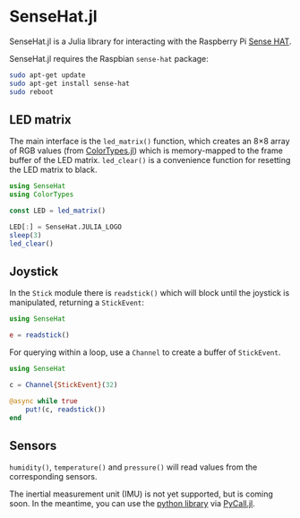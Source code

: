 # SenseHat.jl

SenseHat.jl is a Julia library for interacting with the Raspberry Pi [Sense HAT](https://www.raspberrypi.org/products/sense-hat/).

SenseHat.jl requires the Raspbian `sense-hat` package:

```bash
sudo apt-get update
sudo apt-get install sense-hat
sudo reboot
```

## LED matrix

The main interface is the `led_matrix()` function, which creates an 8&times;8 array of RGB
values (from [ColorTypes.jl](https://github.com/JuliaGraphics/ColorTypes.jl)) which is
memory-mapped to the frame buffer of the LED matrix. `led_clear()` is a convenience
function for resetting the LED matrix to black.

```julia
using SenseHat
using ColorTypes

const LED = led_matrix()

LED[:] = SenseHat.JULIA_LOGO
sleep(3)
led_clear()
```

## Joystick

In the `Stick` module there is `readstick()` which will block until the joystick is
manipulated, returning a `StickEvent`:

```julia
using SenseHat

e = readstick()
```

For querying within a loop, use a `Channel` to create a buffer of `StickEvent`.

```julia
using SenseHat

c = Channel{StickEvent}(32)

@async while true
    put!(c, readstick())
end
```

## Sensors

`humidity()`, `temperature()` and `pressure()` will read values from the corresponding sensors.

The inertial measurement unit (IMU) is not yet supported, but is coming soon. In the meantime, you can use the [python library](https://pythonhosted.org/sense-hat/) via [PyCall.jl](https://github.com/JuliaPy/PyCall.jl).
